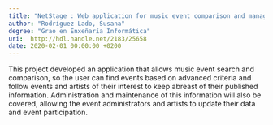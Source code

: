 ```yaml
---
title: "NetStage : Web application for music event comparison and management"
author: "Rodríguez Lado, Susana"
degree: "Grao en Enxeñaría Informática"
uri:  http://hdl.handle.net/2183/25658
date: 2020-02-01 00:00:00 +0200
---
```

This project developed an application that allows music event search and comparison, so the user can find events based on advanced criteria and follow events and artists of their interest to keep abreast of their published information. Administration and maintenance of this information will also be covered, allowing the event administrators and artists to update their data and event participation.
